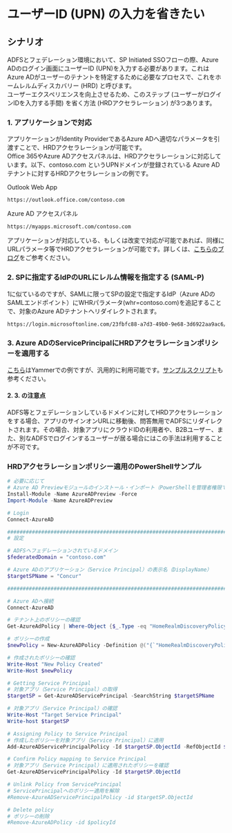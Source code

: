 # ユーザーID (UPN) の入力を省きたい

## シナリオ
ADFSとフェデレーション環境において、SP Initiated SSOフローの際、Azure ADのログイン画面にユーザーID (UPN)を入力する必要があります。これはAzure ADがユーザーのテナントを特定するために必要なプロセスで、これをホームレルムディスカバリー (HRD) と呼びます。  
ユーザーエクスペリエンスを向上させるため、このステップ (ユーザーがログインIDを入力する手間) を省く方法 (HRDアクセラレーション) が3つあります。 

### 1. アプリケーションで対応
アプリケーションがIdentity ProviderであるAzure ADへ適切なパラメータを引渡すことで、HRDアクセラレーションが可能です。  
Office 365やAzure ADアクセスパネルは、HRDアクセラレーションに対応しています。以下、contoso.com というUPNドメインが登録されている Azure AD テナントに対するHRDアクセラレーションの例です。

Outlook Web App
```URL
https://outlook.office.com/contoso.com
```

Azure AD アクセスパネル
```URL
https://myapps.microsoft.com/contoso.com
```
アプリケーションが対応している、もしくは改変で対応が可能であれば、同様にURLパラメータ等でHRDアクセラレーションが可能です。詳しくは、[こちらのブログ](https://blogs.msdn.microsoft.com/tsmatsuz/2015/04/20/azure-ad-custom-branding-login-ui-home-realm-discovery-domain-hint/)をご参考ください。  
  

### 2. SPに指定するIdPのURLにレルム情報を指定する (SAML-P)
1に似ているのですが、SAMLに限ってSPの設定で指定するIdP（Azure ADのSAMLエンドポイント）にWHRパラメータ(whr=contoso.com)を追記することで、対象のAzure ADテナントへリダイレクトされます。  
```XML
https://login.microsoftonline.com/23fbfc88-a7d3-49b0-9e68-3d6922aa9ac6/saml2?whr=contoso.com
```
### 3. Azure ADのServicePrincipalにHRDアクセラレーションポリシーを適用する
[こちら](https://support.office.com/ja-jp/article/%E8%87%AA%E5%8B%95%E3%82%A2%E3%82%AF%E3%82%BB%E3%83%A9%E3%83%AC%E3%83%BC%E3%82%BF-%E3%83%9D%E3%83%AA%E3%82%B7%E3%83%BC%E3%82%92%E4%BD%BF%E7%94%A8%E3%81%97%E3%81%A6-Yammer-%E3%81%AB%E5%AF%BE%E3%81%99%E3%82%8B-Office-365-%E3%82%B5%E3%82%A4%E3%83%B3%E3%82%A4%E3%83%B3%E3%82%92%E6%94%B9%E5%96%84%E3%81%99%E3%82%8B-4d0e5067-992c-4cd6-bad5-b4ac0d52f596?ui=ja-JP&rs=ja-JP&ad=JP)はYammerでの例ですが、汎用的に利用可能です。[サンプルスクリプト](#HRDアクセラレーションポリシー適用のPowerShellサンプル)も参考ください。

#### 2. 3. の注意点
ADFS等とフェデレーションしているドメインに対してHRDアクセラレーションをする場合、アプリのサインオンURLに移動後、問答無用でADFSにリダイレクトされます。その場合、対象アプリにクラウドIDの利用者や、B2Bユーザー、また、別なADFSでログインするユーザーが居る場合にはこの手法は利用することが不可です。


### HRDアクセラレーションポリシー適用のPowerShellサンプル
```PowerShell
# 必要に応じて
# Azure AD Previewモジュールのインストール・インポート（PowerShellを管理者権限で実行）
Install-Module -Name AzureADPreview -Force
Import-Module -Name AzureADPreview

# Login
Connect-AzureAD

########################################################################
# 設定

# ADFSへフェデレーションされているドメイン
$federatedDomain = "contoso.com"

# Azure ADのアプリケーション（Service Principal）の表示名（DisplayName）
$targetSPName = "Concur"

########################################################################

# Azure ADへ接続
Connect-AzureAD

# テナント上のポリシーの確認
Get-AzureAdPolicy | Where-Object {$_.Type -eq "HomeRealmDiscoveryPolicy"}

# ポリシーの作成
$newPolicy = New-AzureADPolicy -Definition @("{`"HomeRealmDiscoveryPolicy`":{`"AccelerateToFederatedDomain`":true,`"PreferredDomain`":`"$federatedDomain`"}}") -DisplayName BasicAutoAccelerationPolicy -Type HomeRealmDiscoveryPolicy -IsOrganizationDefault $false

# 作成されたポリシーの確認
Write-Host "New Policy Created"
Write-Host $newPolicy

# Getting Service Principal
# 対象アプリ（Service Principal）の取得
$targetSP = Get-AzureADServicePrincipal -SearchString $targetSPName

# 対象アプリ（Service Principal）の確認
Write-Host "Target Service Principal"
Write-host $targetSP

# Assigning Policy to Service Principal
# 作成したポリシーを対象アプリ（Service Principal）に適用
Add-AzureADServicePrincipalPolicy -Id $targetSP.ObjectId -RefObjectId $newPolicy.Id

# Confirm Policy mapping to Service Principal
# 対象アプリ（Service Principal）に適用されたポリシーを確認
Get-AzureADServicePrincipalPolicy -Id $targetSP.ObjectId

# Unlink Policy from ServicePrincipal
# ServicePrincipalへのポリシー適用を解除
#Remove-AzureADServicePrincipalPolicy -id $targetSP.ObjectId

# Delete policy
# ポリシーの削除
#Remove-AzureADPolicy -id $policyId

```